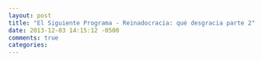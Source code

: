 ```yaml
---
layout: post
title: "El Siguiente Programa - Reinadocracia: qué desgracia parte 2"
date: 2013-12-03 14:15:12 -0500
comments: true
categories: 
---
```

